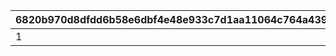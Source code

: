 |6820b970d8dfdd6b58e6dbf4e48e933c7d1aa11064c764a439f9093c960f1356|66821ca4cc0a94f4355f7966521cf1301ba766d13e50db58f307f3229b061922|d8f6b6080283550e1b711a014a5e102f6381493c518dfa47e67721c7a78f3a89|b9f687e4274527c0f50aedfaf02e8c9f0253345179ff91ec2093c2bb80f5a3a1|b577ac82d7e5cadb49c584a762852e3549f4864d580512b507dfc64f6a0cfb9e|
| --- | --- | --- | --- | --- |
|1|2|3|0.15|4|